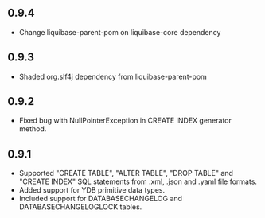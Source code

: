 ## 0.9.4 ##

* Change liquibase-parent-pom on liquibase-core dependency

## 0.9.3 ##

* Shaded org.slf4j dependency from liquibase-parent-pom

## 0.9.2 ##

* Fixed bug with NullPointerException in CREATE INDEX generator method.

## 0.9.1 ##

* Supported "CREATE TABLE", "ALTER TABLE", "DROP TABLE" and "CREATE INDEX" SQL statements from .xml, .json and .yaml file formats.
* Added support for YDB primitive data types.
* Included support for DATABASECHANGELOG and DATABASECHANGELOGLOCK tables.